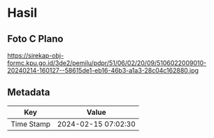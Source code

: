 # Hasil

## Foto C Plano

https://sirekap-obj-formc.kpu.go.id/3de2/pemilu/pdpr/51/06/02/20/09/5106022009010-20240214-160127--58615de1-eb16-46b3-a1a3-28c04c162880.jpg


## Metadata

| Key        | Value               |
| ---------- | ------------------- |
| Time Stamp | 2024-02-15 07:02:30 |



